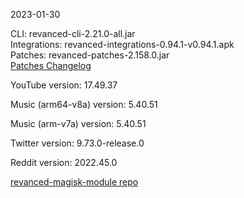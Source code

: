 2023-01-30
  
CLI: revanced-cli-2.21.0-all.jar  
Integrations: revanced-integrations-0.94.1-v0.94.1.apk  
Patches: revanced-patches-2.158.0.jar  
[Patches Changelog](https://github.com/revanced/revanced-patches/releases/tag/v2.158.0)  

YouTube version: 17.49.37  

Music (arm64-v8a) version: 5.40.51  

Music (arm-v7a) version: 5.40.51  

Twitter version: 9.73.0-release.0  

Reddit version: 2022.45.0  

[revanced-magisk-module repo](https://github.com/j-hc/revanced-magisk-module)
